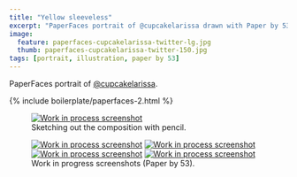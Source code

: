 ```yaml
---
title: "Yellow sleeveless"
excerpt: "PaperFaces portrait of @cupcakelarissa drawn with Paper by 53 on an iPad."
image: 
  feature: paperfaces-cupcakelarissa-twitter-lg.jpg
  thumb: paperfaces-cupcakelarissa-twitter-150.jpg
tags: [portrait, illustration, paper by 53]
---
```


PaperFaces portrait of <a href="http://twitter.com/cupcakelarissa">@cupcakelarissa</a>.

{% include boilerplate/paperfaces-2.html %}

<figure>
	<a href="{{ site.url }}/images/paperfaces-cupcakelarissa-process-1-lg.jpg"><img src="{{ site.url }}/images/paperfaces-cupcakelarissa-process-1-750.jpg" alt="Work in process screenshot"></a>
	<figcaption>Sketching out the composition with pencil.</figcaption>
</figure>

<figure class="half">
	<a href="{{ site.url }}/images/paperfaces-cupcakelarissa-process-2-lg.jpg"><img src="{{ site.url }}/images/paperfaces-cupcakelarissa-process-2-600.jpg" alt="Work in process screenshot"></a>
	<a href="{{ site.url }}/images/paperfaces-cupcakelarissa-process-3-lg.jpg"><img src="{{ site.url }}/images/paperfaces-cupcakelarissa-process-3-600.jpg" alt="Work in process screenshot"></a>
	<a href="{{ site.url }}/images/paperfaces-cupcakelarissa-process-4-lg.jpg"><img src="{{ site.url }}/images/paperfaces-cupcakelarissa-process-4-600.jpg" alt="Work in process screenshot"></a>
	<a href="{{ site.url }}/images/paperfaces-cupcakelarissa-process-5-lg.jpg"><img src="{{ site.url }}/images/paperfaces-cupcakelarissa-process-5-600.jpg" alt="Work in process screenshot"></a>
	<figcaption>Work in progress screenshots (Paper by 53).</figcaption>
</figure>